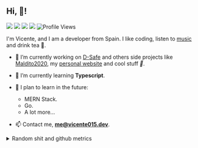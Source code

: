 <!-- <img src="https://i.imgur.com/y3k4PK8.gif" height="30%" width="30%" alt="cute-image-uwu"> -->

## Hi, :wave:!

![](https://img.shields.io/endpoint?label=currently&url=https://dev.discordprofiles.me/api/badge/status/287574458963722240?simple=true) ![](https://img.shields.io/endpoint?url=https://dev.discordprofiles.me/api/badge/playing/287574458963722240?vscode=false) ![](https://img.shields.io/endpoint?url=https://dev.discordprofiles.me/api/badge/vscode/287574458963722240) ![](https://img.shields.io/endpoint?url=https://dev.discordprofiles.me/api/badge/spotify/287574458963722240) ![Profile Views](https://komarev.com/ghpvc/?username=Vicente015)

I'm Vicente, and I am a developer from Spain. I like coding, listen to [music](https://open.spotify.com/user/fck71oml0kxua7pwp11hut5d0) and drink tea :tea:.

- 🔭 I’m currently working on [D-Safe](https://discordsafe.com) and others side projects like [Maldito2020](https://maldito2020.com), my [personal website](https://github.com/Vicente015/vicente015.dev) and cool stuff *:eyes:*.

- 🌱 I’m currently learning **Typescript**.

- 🎏 I plan to learn in the future:
  * MERN Stack.
  * Go.
  * A lot more...

- 📫 Contact me, **me@vicente015.dev**.



<details>
<summary>Random shit and github metrics</summary>
<br>

![Metrics](https://github.com/Vicente015/Vicente015/blob/master/github-metrics.svg)

<table><tbody><tr><td><a href="https://octo-ring.com/"><img src="https://octo-ring.com/static/img/widget/top.png" width="99%" alt="Octo Ring logo" align="top"></a><br><a href="https://octo-ring.com/p/Vicente015/prev"><img src="https://octo-ring.com/static/img/widget/prev.png" width="33%" alt="previous" align="top" title="previous profile"></a><a href="https://octo-ring.com/p/Vicente015/random"><img src="https://octo-ring.com/static/img/widget/random.png" width="33%" alt="random" align="top" title="random profile"></a><a href="https://octo-ring.com/p/Vicente015/next"><img src="https://octo-ring.com/static/img/widget/next.png" width="33%" alt="next" align="top" title="next profile"></a><br><a href="https://octo-ring.com/"><img src="https://octo-ring.com/static/img/widget/bottom.png" width="99%" alt="check out other GitHub profiles in the Octo Ring" align="top"></a></td></tr></tbody></table>

<!--
[![Top Langs](https://github-readme-stats.vercel.app/api/top-langs/?username=Vicente015&title_color=FFA759&icon_color=FFD580&bg_color=1F2430&text_color=FFCC66&layout=compact)](https://github.com/anuraghazra/github-readme-stats) [![Vicente github stats](https://github-readme-stats.vercel.app/api?username=Vicente015&hide=["prs","issues"]&show_icons=true&title_color=FFA759&icon_color=FFD580&bg_color=1F2430&text_color=FFCC66&layout=compact)](https://vicente015.dev/) [![Wakatime stats](https://github-readme-stats.vercel.app/api/wakatime?username=Vicente015&title_color=FFA759&icon_color=FFD580&bg_color=1F2430&text_color=FFCC66&layout=compact)](https://github.com/anuraghazra/github-readme-stats) [![trophy](https://github-profile-trophy.vercel.app/?username=Vicente015&theme=onedark)](https://github.com/ryo-ma/github-profile-chalk)
-->
</details>
